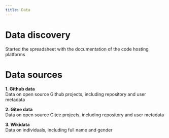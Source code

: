```yaml
---
title: Data
---
```


# Data discovery

Started the spreadsheet with the documentation of the code hosting platforms

# Data sources

**1. Github data** <br />
Data on open source Github projects, including repository and user metadata

**2. Gitee data** <br />
Data on open source Gitee projects, including repository and user metadata

**3. Wikidata** <br />
Data on individuals, including full name and gender

